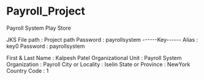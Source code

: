 # Payroll_Project


Payroll System Play Store

JKS File path : Project path
Password : payrollsystem
------Key------
Alias : key0
Password : payrollsystem

First & Last Name : Kalpesh Patel
Organizational Unit : Payroll System
Organization : Payroll
City or Locality : Iselin
State or Province : NewYork
Country Code : 1
